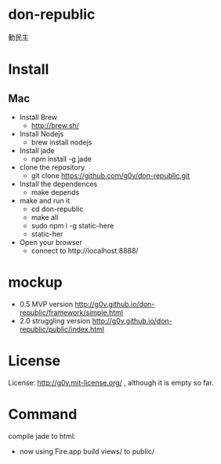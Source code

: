 don-republic
============
動民主

Install
============
Mac
------------
* Install Brew
    * http://brew.sh/
* Install Nodejs
    * brew install nodejs
* Install jade
    * npm install -g jade
* clone the repository 
   * git clone https://github.com/g0v/don-republic.git
* Install the dependences
   * make depends
* make and run it   
	* cd don-republic
	* make all
	* sudo npm i -g static-here
	* static-her
* Open your browser
    * connect to http://localhost:8888/

mockup
============
* 0.5 MVP version http://g0v.github.io/don-republic/framework/simple.html
* 2.0 struggling version http://g0v.github.io/don-republic/public/index.html

License
============
License: http://g0v.mit-license.org/ , although it is empty so far.

Command
============
compile jade to html:
* now using Fire.app build views/ to public/
